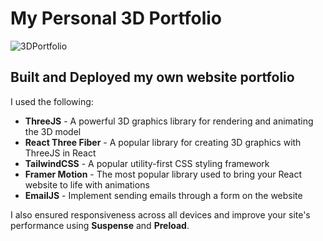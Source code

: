 # My Personal 3D Portfolio
![3DPortfolio](https://github.com/dannweeeee/MyPortfolio/assets/42776950/2f76edf1-09b1-4e3a-8adc-6bd187be252f)
## Built and Deployed my own website portfolio
I used the following: <br>
* **ThreeJS** - A powerful 3D graphics library for rendering and animating the 3D model <br>
* **React Three Fiber** - A popular library for creating 3D graphics with ThreeJS in React <br>
* **TailwindCSS** - A popular utility-first CSS styling framework <br>
* **Framer Motion** - The most popular library used to bring your React website to life with animations <br>
* **EmailJS** - Implement sending emails through a form on the website <br>

I also ensured responsiveness across all devices and improve your site's performance using **Suspense** and **Preload**. <br>
